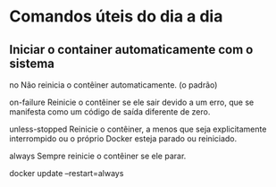# Comandos úteis do dia a dia
 
## Iniciar o container automaticamente com o sistema
  <p> no	Não reinicia o contêiner automaticamente. (o padrão)</p>
  <p> on-failure	Reinicie o contêiner se ele sair devido a um erro, que se manifesta como um código de saída diferente de zero.</p>
  <p> unless-stopped	Reinicie o contêiner, a menos que seja explicitamente interrompido ou o próprio Docker esteja parado ou reiniciado.</p>
  <p> always	Sempre reinicie o contêiner se ele parar.</p>
  
  docker update –restart=always <container>
